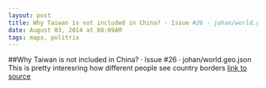 ```yaml
---
layout: post
title: Why Taiwan is not included in China? · Issue #26 · johan/world.geo.json
date: August 03, 2014 at 08:09AM
tags: maps, politrix
---
```

##Why Taiwan is not included in China? · Issue #26 · johan/world.geo.json
This is pretty interesring how different people see country borders
[link to source](http://ift.tt/1sg6Y1f) 
